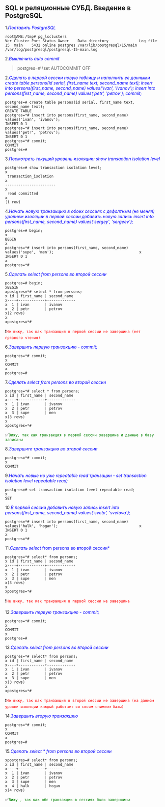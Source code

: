 ## SQL и реляционные СУБД. Введение в PostgreSQL 
1.<span style="color:blue">*Поставить PostgreSQL*</span>
```
root@AMS:/tmp# pg_lsclusters
Ver Cluster Port Status Owner    Data directory              Log file
15  main    5432 online postgres /var/lib/postgresql/15/main /var/log/postgresql/postgresql-15-main.log
```
2.<span style="color:blue">*Выключить auto commit*</span>
>postgres=# \set AUTOCOMMIT OFF

2.<span style="color:blue">*Сделать в первой сессии новую таблицу и наполнить ее данными create table persons(id serial, first_name text, second_name text); insert into persons(first_name, second_name) values('ivan', 'ivanov'); insert into persons(first_name, second_name) values('petr', 'petrov'); commit;*</span>
```
postgres=# create table persons(id serial, first_name text, second_name text);
CREATE TABLE
postgres=*# insert into persons(first_name, second_name) values('ivan', 'ivanov');
INSERT 0 1
postgres=*# insert into persons(first_name, second_name) values('petr', 'petrov');
INSERT 0 1
postgres=*# commit;
COMMIT
postgres=# 
```
3.<span style="color:blue">*Посмотреть текущий уровень изоляции: show transaction isolation level*</span>
```
postgres=# show transaction isolation level;                                                                          x
 transaction_isolation                                                                                                x
-----------------------                                                                                               x
 read committed                                                                                                       x
(1 row)    
```
4.<span style="color:blue">*Начать новую транзакцию в обоих сессиях с дефолтным (не меняя) уровнем изоляции
в первой сессии добавить новую запись insert into persons(first_name, second_name) values('sergey', 'sergeev');*</span>
```
postgres=# begin;                                                                                                     x
BEGIN                                                                                                                 x
postgres=*# insert into persons(first_name, second_name) values('supe', 'men');                                       x
INSERT 0 1                                                                                                            x
postgres=*#  
```
5.<span style="color:blue">*Сделать select from persons во второй сессии*</span>
```
postgres=# begin;
xBEGIN
xpostgres=*# select * from persons;
x id | first_name | second_name
x----+------------+-------------
x  1 | ivan       | ivanov
x  2 | petr       | petrov
x(2 rows)
x
xpostgres=*#
```
:heavy_exclamation_mark:<span style="color:red">`Не вижу, так как транзакция в первой сессии не завершина (нет грязного чтения)`</span>

6.<span style="color:blue">*Завершить первую транзакцию - commit;*</span>
```
postgres=*# commit;                                                                                                   x
COMMIT                                                                                                                x
postgres=# 
```
7.<span style="color:blue">*Сделать select from persons во второй сессии*</span>
```
postgres=*# select * from persons;
x id | first_name | second_name
x----+------------+-------------
x  1 | ivan       | ivanov
x  2 | petr       | petrov
x  3 | supe       | men
x(3 rows)
x
xpostgres=*#
```
:white_check_mark:<span style="color:green">`Вижу, так как транзакция в первой сессии завершина и данные в базу записаны`</span>

8.<span style="color:blue">*Завершите транзакцию во второй сессии*</span>
```
postgres=*# commit;                                                                                                   x
COMMIT 
```
9.<span style="color:blue">*Начать новые но уже repeatable read транзации - set transaction isolation level repeatable read;*</span>
```
postgres=# set transaction isolation level repeatable read;                                                           x
SET 
```
10.<span style="color:blue">*В первой сессии добавить новую запись insert into persons(first_name, second_name) values('sveta', 'svetova');*</span>
```
postgres=*# insert into persons(first_name, second_name) values('halk', 'hogan');                                     x
INSERT 0 1                                                                                                            x
postgres=*#
```
11.<span style="color:blue">*Сделать select* from persons во второй сессии*</span>
```
postgres=*# select* from persons;
x id | first_name | second_name
x----+------------+-------------
x  1 | ivan       | ivanov
x  2 | petr       | petrov
x  3 | supe       | men
x(3 rows)
x
xpostgres=*#
```
:heavy_exclamation_mark:<span style="color:red">`Не вижу, так как транзакция в первой сессии не завершина`</span>

12.<span style="color:blue">*Завершить первую транзакцию - commit;*</span>
```
postgres=*# commit;                                                                                                   x
COMMIT                                                                                                                x
postgres=#  
```
13.<span style="color:blue">*Сделать select from persons во второй сессии*</span>
```
postgres=*# select* from persons;
x id | first_name | second_name
x----+------------+-------------
x  1 | ivan       | ivanov
x  2 | petr       | petrov
x  3 | supe       | men
x(3 rows)
x
xpostgres=*#
```
:heavy_exclamation_mark:<span style="color:red">`Не вижу, так как транзакция в второй сессии не завершина (на данном уровни изоляции каждый работает со своим снимком базы)`</span>

14.<span style="color:blue">*Завершить вторую транзакцию*</span>
```
postgres=*# commit;                                                                                                   x
COMMIT                                                                                                                x
postgres=#
```
15.<span style="color:blue">*Сделать select * from persons во второй сессии*</span>
```
xpostgres=# select* from persons;
x id | first_name | second_name
x----+------------+-------------
x  1 | ivan       | ivanov
x  2 | petr       | petrov
x  3 | supe       | men
x  4 | halk       | hogan
x(4 rows)
```
:white_check_mark:<span style="color:green">`Вижу , так как обе транзакции в сессиях были заверншины`</span>
